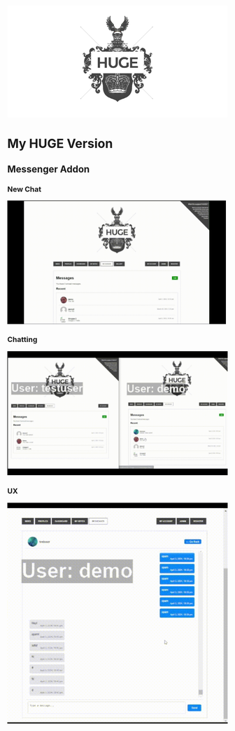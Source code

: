![HUGE, formerly "php-login" logo](_pictures/huge.png)

# My HUGE Version 

## Messenger Addon
### New Chat
<img src="https://github.com/H0lz3r-x64/H0lz3r-x64/blob/main/newChat.gif" alt="Project showcase gif" title="Project showcase gif" width="500"/>

### Chatting
![](https://github.com/H0lz3r-x64/H0lz3r-x64/blob/main/chatting.gif)

### UX
![](https://github.com/H0lz3r-x64/H0lz3r-x64/blob/main/ux.gif)